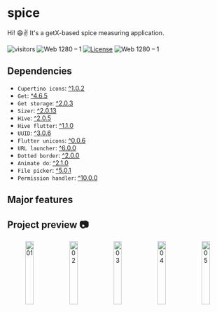# spice

Hi! 😄✌️ It's a getX-based spice measuring application.

![visitors](https://visitor-badge.glitch.me/badge?right_color=teal&page_id=vellt/GetX-Spice-Flutter) 
![Web 1280 – 1]( https://img.shields.io/badge/made%20with-flutter-blue?style=flat)
[![License](https://img.shields.io/badge/license-MIT-orange)](./LICENSE)
![Web 1280 – 1]( https://img.shields.io/badge/-open%20source-wheat)



## Dependencies
- `Cupertino icons`: <a target="_blank" href="https://pub.dev/packages/cupertino_icons/versions/1.0.2">^1.0.2</a>
- `Get`: <a target="_blank" href="https://pub.dev/packages/get">^4.6.5</a>
- `Get storage`: <a target="_blank" href="https://pub.dev/packages/get_storage">^2.0.3</a>
- `Sizer`: <a target="_blank" href="https://pub.dev/packages/sizer">^2.0.13</a>
- `Hive`: <a target="_blank" href="https://pub.dev/packages/hive/versions/2.0.5">^2.0.5</a>
- `Hive flutter`: <a target="_blank" href="https://pub.dev/packages/hive_flutter">^1.1.0</a>
- `UUID`: <a target="_blank" href="https://pub.dev/packages/uuid">^3.0.6</a>
- `Flutter unicons`: <a target="_blank" href="https://pub.dev/packages/flutter_unicons">^0.0.6</a>
- `URL launcher`: <a target="_blank" href="https://pub.dev/packages/url_launcher/versions/6.0.0">^6.0.0</a>
- `Dotted border`: <a target="_blank" href="https://pub.dev/packages/dotted_border">^2.0.0</a>
- `Animate do`: <a target="_blank" href="https://pub.dev/packages/animate_do">^2.1.0</a>
- `File picker`: <a target="_blank" href="https://pub.dev/packages/file_picker">^5.0.1</a>
- `Permission handler`: <a target="_blank" href="https://pub.dev/packages/permission_handler">^10.0.0</a>

## Major features

## Project preview 📷


<p align="center">
   <img width="19.2%" alt="01" src="https://user-images.githubusercontent.com/61885011/188321265-1507d8ac-46ef-4db5-962e-aa66f6438e8b.jpeg"> 
   <img width="19.2%" alt="02" src="https://user-images.githubusercontent.com/61885011/188321266-f1e34034-b28c-4913-9f61-bf6cea7096ac.jpeg"> 
   <img width="19.2%" alt="03" src="https://user-images.githubusercontent.com/61885011/188323153-6c680d01-ee65-44fd-a77f-51bf3dc8d3d8.jpeg"> 
   <img width="19.2%" alt="04" src="https://user-images.githubusercontent.com/61885011/188321271-d82462b6-2e76-4952-9205-26726d9d5874.jpeg"> 
   <img width="19.2%" alt="05" src="https://user-images.githubusercontent.com/61885011/188321264-fc7cfb91-f67c-4056-ba24-6d260cde65b3.jpeg"> 
</p>

